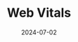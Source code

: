 ---
slug: "Web Vitals"
imgSrc: https://developers.google.com/static/profile/badges/playlists/web-vitals/web-vitals.svg
title: "Web Vitals"
description: "Mejora tu sitio web con las métricas web esenciales" 
cardColor: "#42c6da"
category: "HTML5"
link: "https://developers.google.com/profile/u/giorgiosaud"
date: 2024-07-02
poweredBy: Webdev
---